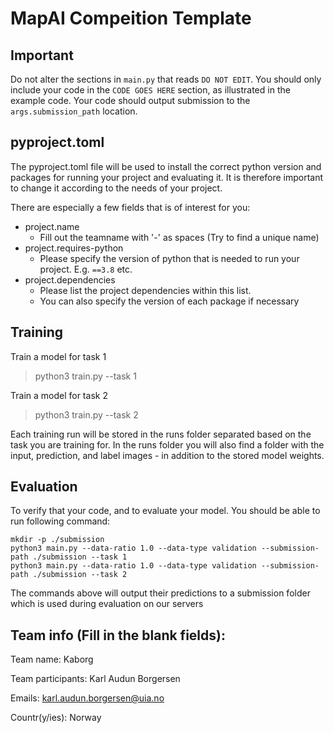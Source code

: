# MapAI Compeition Template


## Important
Do not alter the sections in `main.py` that reads `DO NOT EDIT`. You should only include your code in the `CODE GOES HERE` section, as illustrated in the example code.
Your code should output submission to the `args.submission_path` location.

## pyproject.toml

The pyproject.toml file will be used to install the correct python version and packages
for running your project and evaluating it. It is therefore important to change it according
to the needs of your project.

There are especially a few fields that is of interest for you:

* project.name
  * Fill out the teamname with '-' as spaces (Try to find a unique name)
* project.requires-python
  * Please specify the version of python that is needed
    to run your project. E.g. `==3.8` etc.
* project.dependencies
  * Please list the project dependencies within this list.
  * You can also specify the version of each package if necessary

## Training

Train a model for task 1
> python3 train.py --task 1

Train a model for task 2
> python3 train.py --task 2

Each training run will be stored in the runs folder separated based on the task you are
training for. In the runs folder you will also find a folder with the input, prediction,
and label images - in addition to the stored model weights.

## Evaluation
To verify that your code, and to evaluate your model. You should be able to run following command:

```
mkdir -p ./submission
python3 main.py --data-ratio 1.0 --data-type validation --submission-path ./submission --task 1
python3 main.py --data-ratio 1.0 --data-type validation --submission-path ./submission --task 2
```

The commands above will output their predictions to a submission folder
which is used during evaluation on our servers

## Team info (Fill in the blank fields):

Team name: Kaborg

Team participants:  Karl Audun Borgersen

Emails: karl.audun.borgersen@uia.no

Countr(y/ies): Norway

